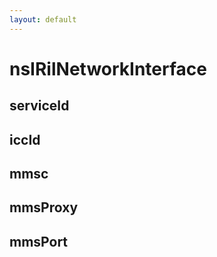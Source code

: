 ```yaml
---
layout: default
---
```


# nsIRilNetworkInterface #

## serviceId ##

## iccId ##

## mmsc ##

## mmsProxy ##

## mmsPort ##
